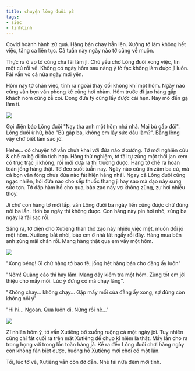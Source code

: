 ```yaml
---
title: chuyện lông đuôi p3
tags:
- siec
- linhtinh
---
```


Covid hoành hành zữ quá. Hàng bán chạy hẳn lên. Xưởng tớ làm không hết việc, tăng ca liên tục. Cả tuần này ngày nào tớ cũng về muộn.

Thực ra ở vp tớ cũng chả fải làm jì. Chủ yếu chờ Lông đuôi xong việc, tỉn một cú rồi về. Không có ngày hôm sau nàng ý fờ fạc không làm được jì luôn. Fải vần vò cả nửa ngày mới yên.

Hôm nay tớ chán việc, tính ra ngoài thay đổi không khí một hôm. Ngày nào cũng vần bọn văn phòng kể cũng hơi nhàm. Hôm trước đi jao hàng gặp khách nom cũng zễ coi. Đong đưa tý cũng lấy được cái hẹn. Nay mò đến gạ làm tí.

![](https://javhd.pics/photos/japanese/rika-taoka/23/rika-taoka-5.jpg)

Gọi điện báo Lông đuôi "Nay tha anh một hôm nhá nhá. Mai bù gấp đôi". Lông đuôi ừ hữ, bảo "Bù gấp ba, không em lấy sức đâu làm?". Bằng lòng vậy chứ biết làm sao jờ.

Hehe... có chuyện tớ vẫn chưa khai với đứa nào ở xưởng. Tớ mới nghiên cứu & chế ra bộ dildo tích hợp. Hàng thử nghiệm, tớ fải tự zùng một thời jan xem có trục trặc ji không, rồi mới đưa ra thị trường được. Hàng tớ chế ra hoàn toàn jống hàng thật. Tớ đeo suốt tuần nay. Ngày nào cũng tỉn zăm ba cú, mà cả bọn văn fòng chưa đứa nào fát hiện hàng nhái. Ngay cả Lông đuôi cũng ngạc nhiên, hỏi đứa nào cho sếp thuốc thang jì hay sao mà dạo này sung sức tợn. Tớ đáp hàm hồ cho qua, bảo zạo này vợ không zùng, zư hơi nhiều thoy.

Jì chứ con hàng tớ mới lắp, vần Lông đuôi ba ngày liền cũng được chứ đừng nói ba lần. Hơn ba ngày thì không được. Con hàng này pin hơi nhỏ, zùng ba ngày là fải sạc rồi.

Sáng ra, tớ điện cho Xutieng than thở zạo này nhiều việc mệt, muốn đổi jó một hôm. Xutieng bắt nhời, bảo em ở nhà fát ngấy rồi đây. Hàng mua bên anh zùng mãi chán rồi. Mang hàng thật qua em vầy một hôm.

![](https://javhd.pics/photos/japanese/rika-taoka/8/rika-taoka-7.jpg)

"Xong béng! Gì chứ hàng tớ bao fê, jống hệt hàng bán cho đằng ấy luôn"

"Nỡm! Quảng cáo thì hay lắm. Mang đây kiểm tra một hôm. Zùng tốt em jới thiệu cho mấy mối. Lúc ý đừng có mà chạy làng".

"Không chạy... không chạy... Gặp mấy mối của đằng ấy xong, sợ đứng còn không nổi ý"

"Hi hi... Ngoan. Qua luôn đi. Nứng rồi nè..."

![](https://www.japanesebeauties.net/japanese/rika-taoka/33/rika-taoka-12.jpg)

Zĩ nhiên hôm ý, tớ vần Xutiêng bờ xuống ruộng cả một ngày jời. Tuy nhiên cũng chỉ fát cuối ra trên mặt Xutiêng để chụp kỉ niệm là thật. Mấy lần cho ra trong họng với trong lồn toàn hàng jả. Kể ra đến Lông đuôi chơi hàng ngày còn không fân biệt được, huống hồ Xutiêng mới chơi có một lần.

Tối, lúc tớ về, Xutiêng vẫn còn đờ đẫn. Nhẽ fải nửa đêm mới tỉnh.